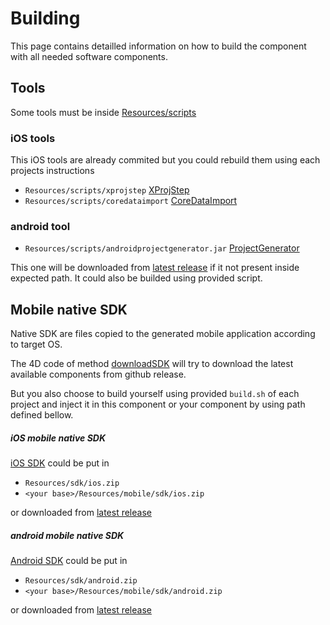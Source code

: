 # Building

This page contains detailled information on how to build the component with all needed software components.

## Tools

Some tools must be inside [Resources/scripts](../Resources/scripts)

### iOS tools

This iOS tools are already commited but you could rebuild them using each projects instructions

- `Resources/scripts/xprojstep` [XProjStep](https://github.com/4d/ios-XProjStep#build)
- `Resources/scripts/coredataimport` [CoreDataImport](hhttps://github.com/4d/ios-CoreDataImport#build)

### android tool

- `Resources/scripts/androidprojectgenerator.jar` [ProjectGenerator](https://github.com/4d/android-ProjectGenerator#build)

This one will be downloaded from [latest release](https://github.com/4d/android-ProjectGenerator/releases) if it not present inside expected path. It could also be builded using provided script.

## Mobile native SDK

Native SDK are files copied to the generated mobile application according to target OS.

The 4D code of method [downloadSDK](../Project/Sources/Methods/downloadSDK.4dm) will try to download the latest available components from github release.

But you also choose to build yourself using provided `build.sh` of each project and inject it in this component or your component by using path defined bellow.

##### iOS mobile native SDK

[iOS SDK](https://github.com/4d/ios-sdk#build) could be put in

- `Resources/sdk/ios.zip`
- `<your base>/Resources/mobile/sdk/ios.zip`

or downloaded from [latest release](https://github.com/4d/ios-sdk/releases/latest)

##### android mobile native SDK

[Android SDK](https://github.com/4d/android-sdk#build) could be put in

- `Resources/sdk/android.zip`
- `<your base>/Resources/mobile/sdk/android.zip`

or downloaded from [latest release](https://github.com/4d/android-sdk/releases/latest)
